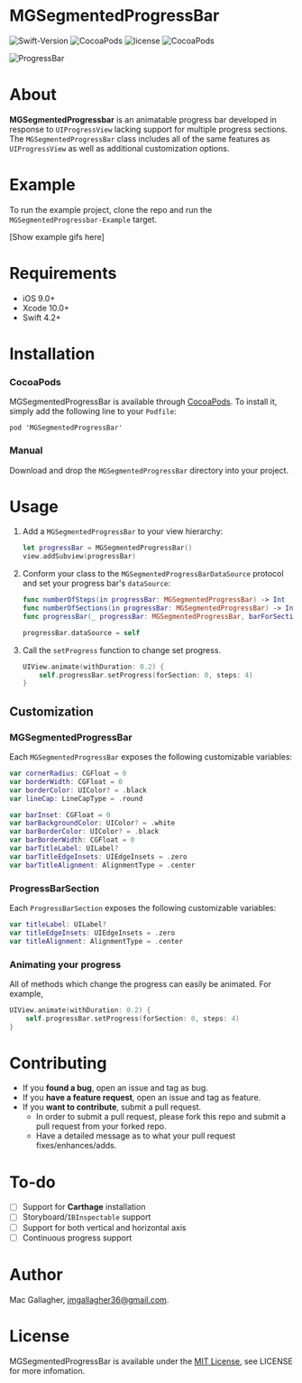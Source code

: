# MGSegmentedProgressBar

![Swift-Version](https://img.shields.io/badge/Swift-4.2-orange.svg)
![CocoaPods](https://img.shields.io/cocoapods/v/MGSegmentedProgressBar.svg)
![license](https://img.shields.io/cocoapods/l/MGSegmentedProgressBar.svg)
![CocoaPods](https://img.shields.io/cocoapods/p/MGSegmentedProgressBar.svg)

![ProgressBar](https://raw.githubusercontent.com/mac-gallagher/MGSegmentedProgressBar/master/Images/progress_bar.gif)

# About
**MGSegmentedProgressbar** is an animatable progress bar developed in response to `UIProgressView` lacking support for multiple progress sections. The `MGSegmentedProgressBar` class includes all of the same features as `UIProgressView` as well as additional customization options.


# Example
To run the example project, clone the repo and run the `MGSegmentedProgressbar-Example` target. 

[Show example gifs here]

# Requirements
* iOS 9.0+
* Xcode 10.0+
* Swift 4.2+

# Installation

### CocoaPods
MGSegmentedProgressBar is available through [CocoaPods](<https://cocoapods.org/>). To install it, simply add the following line to your `Podfile`:

	pod 'MGSegmentedProgressBar'

### Manual
Download and drop the `MGSegmentedProgressBar` directory into your project.

# Usage
1. Add a `MGSegmentedProgressBar` to your view hierarchy:

    ```swift
    let progressBar = MGSegmentedProgressBar()
    view.addSubview(progressBar)
    ```
    
2. Conform your class to the `MGSegmentedProgressBarDataSource` protocol and set your progress bar's `dataSource`:

    ```swift
    func numberOfSteps(in progressBar: MGSegmentedProgressBar) -> Int
    func numberOfSections(in progressBar: MGSegmentedProgressBar) -> Int
    func progressBar(_ progressBar: MGSegmentedProgressBar, barForSection section: Int) -> ProgressBarSection
    ```
    
    ```swift
    progressBar.dataSource = self
    ```
3. Call the `setProgress` function to change set progress.

    ```swift
    UIView.animate(withDuration: 0.2) {
        self.progressBar.setProgress(forSection: 0, steps: 4)
    }
    ```


## Customization

### MGSegmentedProgressBar
Each `MGSegmentedProgressBar` exposes the following customizable variables:

```swift
var cornerRadius: CGFloat = 0
var borderWidth: CGFloat = 0
var borderColor: UIColor? = .black
var lineCap: LineCapType = .round 

var barInset: CGFloat = 0
var barBackgroundColor: UIColor? = .white
var barBorderColor: UIColor? = .black
var barBorderWidth: CGFloat = 0
var barTitleLabel: UILabel?
var barTitleEdgeInsets: UIEdgeInsets = .zero
var barTitleAlignment: AlignmentType = .center
```

### ProgressBarSection
Each `ProgressBarSection` exposes the following customizable variables:

```swift
var titleLabel: UILabel?
var titleEdgeInsets: UIEdgeInsets = .zero
var titleAlignment: AlignmentType = .center
```

### Animating your progress
All of methods which change the progress can easily be animated. For example,

```swift
UIView.animate(withDuration: 0.2) {
    self.progressBar.setProgress(forSection: 0, steps: 4)
}

```

# Contributing
- If you **found a bug**, open an issue and tag as bug.
- If you **have a feature request**, open an issue and tag as feature.
- If you **want to contribute**, submit a pull request.
	- In order to submit a pull request, please fork this repo and submit a pull request from your forked repo.
	- Have a detailed message as to what your pull request fixes/enhances/adds.

# To-do
- [ ] Support for **Carthage** installation
- [ ] Storyboard/`IBInspectable` support
- [ ] Support for both vertical and horizontal axis
- [ ] Continuous progress support

# Author
Mac Gallagher, jmgallagher36@gmail.com.

# License
MGSegmentedProgressBar is available under the [MIT License](LICENSE), see LICENSE for more infomation.
